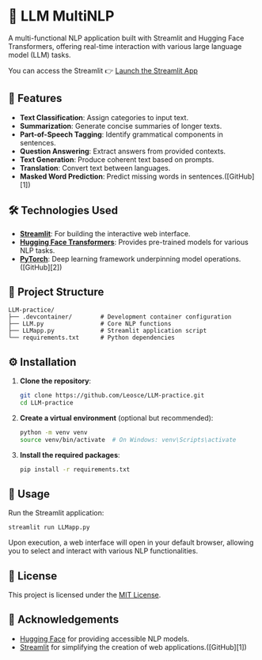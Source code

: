 # 🧠 LLM MultiNLP

A multi-functional NLP application built with Streamlit and Hugging Face Transformers, offering real-time interaction with various large language model (LLM) tasks.

You can access the Streamlit
👉 [Launch the Streamlit App](https://llm-multinlp.streamlit.app/)

## 🚀 Features

* **Text Classification**: Assign categories to input text.
* **Summarization**: Generate concise summaries of longer texts.
* **Part-of-Speech Tagging**: Identify grammatical components in sentences.
* **Question Answering**: Extract answers from provided contexts.
* **Text Generation**: Produce coherent text based on prompts.
* **Translation**: Convert text between languages.
* **Masked Word Prediction**: Predict missing words in sentences.([GitHub][1])

## 🛠️ Technologies Used

* **[Streamlit](https://streamlit.io/)**: For building the interactive web interface.
* **[Hugging Face Transformers](https://huggingface.co/transformers/)**: Provides pre-trained models for various NLP tasks.
* **[PyTorch](https://pytorch.org/)**: Deep learning framework underpinning model operations.([GitHub][2])

## 📂 Project Structure

```
LLM-practice/
├── .devcontainer/        # Development container configuration
├── LLM.py                # Core NLP functions
├── LLMapp.py             # Streamlit application script
└── requirements.txt      # Python dependencies
```

## ⚙️ Installation

1. **Clone the repository**:

   ```bash
   git clone https://github.com/Leosce/LLM-practice.git
   cd LLM-practice
   ```

2. **Create a virtual environment** (optional but recommended):

   ```bash
   python -m venv venv
   source venv/bin/activate  # On Windows: venv\Scripts\activate
   ```

3. **Install the required packages**:

   ```bash
   pip install -r requirements.txt
   ```

## 🚀 Usage

Run the Streamlit application:

```bash
streamlit run LLMapp.py
```

Upon execution, a web interface will open in your default browser, allowing you to select and interact with various NLP functionalities.

## 📄 License

This project is licensed under the [MIT License](LICENSE).

## 🙌 Acknowledgements

* [Hugging Face](https://huggingface.co/) for providing accessible NLP models.
* [Streamlit](https://streamlit.io/) for simplifying the creation of web applications.([GitHub][1])
